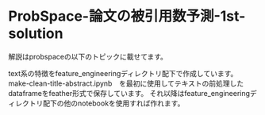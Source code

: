 # ProbSpace-論文の被引用数予測-1st-solution
解説はprobspaceの以下のトピックに載せてます。

text系の特徴をfeature_engineeringディレクトリ配下で作成しています。
make-clean-title-abstract.ipynb　を最初に使用してテキストの前処理したdataframeをfeather形式で保存しています。
それ以降はfeature_engineeringディレクトリ配下の他のnotebookを使用すれば作れます。
